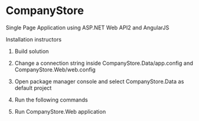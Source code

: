 # CompanyStore
Single Page Application using ASP.NET Web API2 and AngularJS

Installation instructors

1. Build solution
2. Change a connection string inside CompanyStore.Data/app.config and CompanyStore.Web/web.config
3. Open package manager console and select CompanyStore.Data as default project
4. Run the following commands



5. Run CompanyStore.Web application
